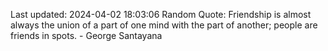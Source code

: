 Last updated: 2024-04-02 18:03:06
Random Quote: Friendship is almost always the union of a part of one mind with the part of another; people are friends in spots. - George Santayana